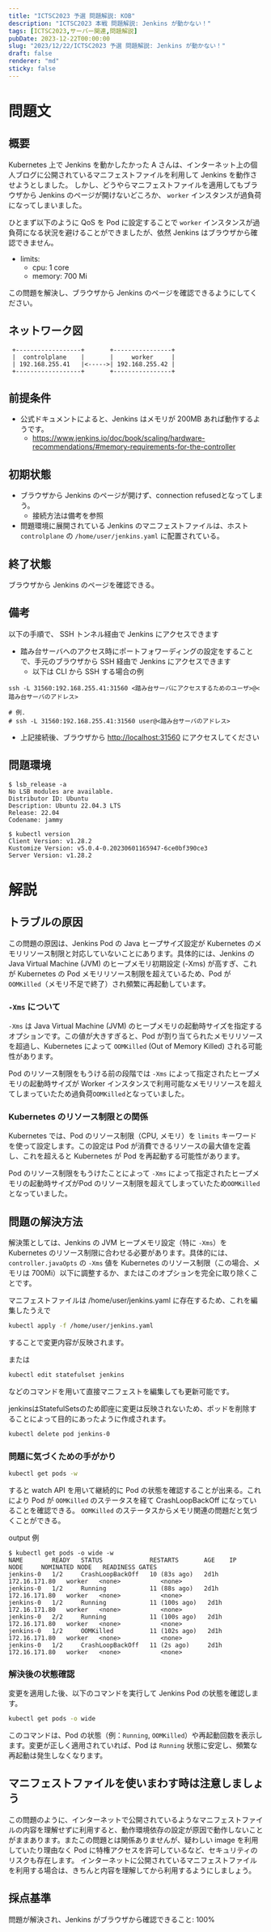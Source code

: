 ```yaml
---
title: "ICTSC2023 予選 問題解説: KOB"
description: "ICTSC2023 本戦 問題解説: Jenkins が動かない！"
tags: [ICTSC2023,サーバー関連,問題解説]
pubDate: 2023-12-22T00:00:00
slug: "2023/12/22/ICTSC2023 予選 問題解説: Jenkins が動かない！"
draft: false
renderer: "md"
sticky: false
---
```


# 問題文

## 概要

Kubernetes 上で Jenkins を動かしたかった A さんは、インターネット上の個人ブログに公開されているマニフェストファイルを利用して Jenkins を動作させようとしました。
しかし、どうやらマニフェストファイルを適用してもブラウザから Jenkins のページが開けないどころか、 `worker` インスタンスが過負荷になってしまいました。

ひとまず以下のように QoS を Pod に設定することで `worker` インスタンスが過負荷になる状況を避けることができましたが、依然 Jenkins はブラウザから確認できません。

- limits:
  - cpu: 1 core
  - memory: 700 Mi

この問題を解決し、ブラウザから Jenkins のページを確認できるようにしてください。

## ネットワーク図

```
 +------------------+       +----------------+
 |  controlplane    |       |     worker     |
 | 192.168.255.41   |<----->| 192.168.255.42 |
 +------------------+       +----------------+
```  

## 前提条件

- 公式ドキュメントによると、Jenkins はメモリが 200MB あれば動作するようです。
  - <https://www.jenkins.io/doc/book/scaling/hardware-recommendations/#memory-requirements-for-the-controller>

## 初期状態

- ブラウザから Jenkins のページが開けず、connection refusedとなってしまう。
  - 接続方法は備考を参照
- 問題環境に展開されている Jenkins のマニフェストファイルは、ホスト `controlplane` の `/home/user/jenkins.yaml` に配置されている。

## 終了状態

ブラウザから Jenkins のページを確認できる。

## 備考

以下の手順で、 SSH トンネル経由で Jenkins にアクセスできます

- 踏み台サーバへのアクセス時にポートフォワーディングの設定をすることで、手元のブラウザから SSH 経由で Jenkins にアクセスできます
  - 以下は CLI から  SSH する場合の例

~~~
ssh -L 31560:192.168.255.41:31560 <踏み台サーバにアクセスするためのユーザ>@<踏み台サーバのアドレス>

# 例.
# ssh -L 31560:192.168.255.41:31560 user@<踏み台サーバのアドレス>
~~~

- 上記接続後、ブラウザから <http://localhost:31560> にアクセスしてください

## 問題環境

```
$ lsb_release -a
No LSB modules are available.
Distributor ID: Ubuntu
Description: Ubuntu 22.04.3 LTS
Release: 22.04
Codename: jammy
```

```
$ kubectl version
Client Version: v1.28.2
Kustomize Version: v5.0.4-0.20230601165947-6ce0bf390ce3
Server Version: v1.28.2
```

# 解説

## トラブルの原因

この問題の原因は、Jenkins Pod の Java ヒープサイズ設定が Kubernetes のメモリリソース制限と対応していないことにあります。具体的には、Jenkins の Java Virtual Machine (JVM) のヒープメモリ初期設定 (-Xms) が高すぎ、これが Kubernetes の Pod メモリリソース制限を超えているため、Pod が `OOMKilled`（メモリ不足で終了）され頻繁に再起動しています。

### `-Xms` について

`-Xms` は Java Virtual Machine (JVM) のヒープメモリの起動時サイズを指定するオプションです。この値が大きすぎると、Pod が割り当てられたメモリリソースを超過し、Kubernetes によって `OOMKilled` (Out of Memory Killed) される可能性があります。

Pod のリソース制限をもうける前の段階では
`-Xms` によって指定されたヒープメモリの起動時サイズが Worker インスタンスで利用可能なメモリリソースを超えてしまっていたため過負荷`OOMKilled`となっていました。

### Kubernetes のリソース制限との関係

Kubernetes では、Pod のリソース制限（CPU, メモリ）を `limits` キーワードを使って設定します。この設定は Pod が消費できるリソースの最大値を定義し、これを超えると Kubernetes が Pod を再起動する可能性があります。

Pod のリソース制限をもうけたことによって
`-Xms` によって指定されたヒープメモリの起動時サイズがPod のリソース制限を超えてしまっていたため`OOMKilled`となっていました。

## 問題の解決方法

解決策としては、Jenkins の JVM ヒープメモリ設定（特に `-Xms`）を Kubernetes のリソース制限に合わせる必要があります。具体的には、`controller.javaOpts` の `-Xms` 値を Kubernetes のリソース制限（この場合、メモリは 700Mi）以下に調整するか、またはこのオプションを完全に取り除くことです。

マニフェストファイルは /home/user/jenkins.yaml に存在するため、これを編集したうえで

```bash
kubectl apply -f /home/user/jenkins.yaml
```

することで変更内容が反映されます。

または

```bash
kubectl edit statefulset jenkins
```

などのコマンドを用いて直接マニフェストを編集しても更新可能です。

jenkinsはStatefulSetsのため即座に変更は反映されないため、ポッドを削除することによって目的にあったように作成されます。

```bash
kubectl delete pod jenkins-0
```

### 問題に気づくための手がかり

```bash
kubectl get pods -w
```

すると watch API を用いて継続的に Pod の状態を確認することが出来る。これにより Pod が `OOMKilled` のステータスを経て CrashLoopBackOff になっていることを確認できる。
`OOMKilled` のステータスからメモリ関連の問題だと気づくことができる。

output 例

```
$ kubectl get pods -o wide -w
NAME        READY   STATUS             RESTARTS       AGE    IP              NODE     NOMINATED NODE   READINESS GATES
jenkins-0   1/2     CrashLoopBackOff   10 (83s ago)   2d1h   172.16.171.80   worker   <none>           <none>
jenkins-0   1/2     Running            11 (88s ago)   2d1h   172.16.171.80   worker   <none>           <none>
jenkins-0   1/2     Running            11 (100s ago)   2d1h   172.16.171.80   worker   <none>           <none>
jenkins-0   2/2     Running            11 (100s ago)   2d1h   172.16.171.80   worker   <none>           <none>
jenkins-0   1/2     OOMKilled          11 (102s ago)   2d1h   172.16.171.80   worker   <none>           <none>
jenkins-0   1/2     CrashLoopBackOff   11 (2s ago)     2d1h   172.16.171.80   worker   <none>           <none>
```

### 解決後の状態確認

変更を適用した後、以下のコマンドを実行して Jenkins Pod の状態を確認します。

```bash
kubectl get pods -o wide
```

このコマンドは、Pod の状態（例：`Running`, `OOMKilled`）や再起動回数を表示します。変更が正しく適用されていれば、Pod は `Running` 状態に安定し、頻繁な再起動は発生しなくなります。

## マニフェストファイルを使いまわす時は注意しましょう

この問題のように、インターネットで公開されているようなマニフェストファイルの内容を理解せずに利用すると、動作環境依存の設定が原因で動作しないことがままあります。またこの問題とは関係ありませんが、疑わしい image を利用していたり理由なく Pod に特権アクセスを許可しているなど、セキュリティのリスクも存在します。
インターネットに公開されているマニフェストファイルを利用する場合は、きちんと内容を理解してから利用するようにしましょう。

## 採点基準

問題が解決され、Jenkins がブラウザから確認できること: 100%
